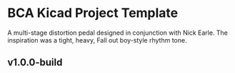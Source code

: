 # BCA Kicad Project Template

A multi-stage distortion pedal designed in conjunction with Nick Earle. The inspiration was a tight, heavy, Fall out boy-style rhythm tone.

## v1.0.0-build
